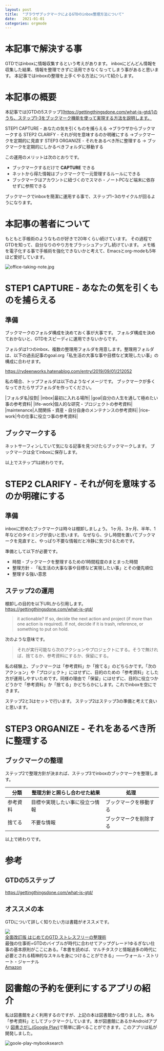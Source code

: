 ```yaml
---
layout: post
title:  "ブラウザブックマークによるGTDのinbox整理方法について"
date:   2021-01-01
categories: orgmode
---
```



# 本記事で解決する事

GTDではinboxに情報収集するという考えがあります。
inboxにどんどん情報を収集した結果、情報を整理できずに活用できなくなってしまう事があると思います。
本記事ではinboxの整理を上手くやる方法について紹介します。

# 本記事の概要

本記事では[GTDの5ステップ][https://gettingthingsdone.com/what-is-gtd/]のうち、ステップ1-3をブックマーク機能を使って実現する方法を説明します。

STEP1 CAPTURE  - あなたの気を引くものを捕らえる ->ブラウザからブックマークする
STEP2 CLARIFY  - それが何を意味するのか明確にする ->ブックマークを定期的に見直す
STEP3 ORGANIZE - それをあるべき所に整理する -> ブックマークを定期的にしかるべきフォルダに移動する

この運用のメリットは次のとおりです。
- ブックマークするだけで **CAPTURE** できる
- ネットから得た情報はブックマークで一元管理するルールにできる
- ブックマークはアカウントに紐づくのでスマホ・ノートPCなど端末に依存せずに参照できる

ブックマークでinboxを簡潔に運用する事で、ステップ1−3のサイクルが回るようになります。


# 本記事の著者について

もともと手帳術のようなものが好きで20年くらい続けています。
その過程でGTDを知って、自分なりのやり方をブラッシュアップし続けています。
メモ帳を電子化する事で手帳術を強化できないかと考えて、Emacsとorg-modeも5年ほど愛好しています。

![office-taking-note.jpg]({{site.baseurl}}/assets/office-taking-note.jpg)


# STEP1 CAPTURE  - あなたの気を引くものを捕らえる

## 準備

ブックマークのフォルダ構成を決めておく事が大事です。
フォルダ構成を決めておかないと、GTDをスピーディに運用できないからです。

フォルダは1つのinbox、複数の整理用フォルダを用意します。整理用フォルダは、以下の過去記事のgoal.org「私生活の大事な事や目標など実現したい事」の構成に合わせます。

https://rydeenworks.hatenablog.com/entry/2019/09/01/212052

私の場合、トップフォルダは以下のようなイメージです。
ブックマークが多くなってきたらサブフォルダを作ってください。

|フォルダ名|役割|
|inbox|最初に入れる場所|
|goal|自分の人生を通して極めたい事の参考資料|
|life-work|個人的な研究・プロジェクトの参考資料|
|maintenance|人間関係・資産・自分自身のメンテナンスの参考資料|
|rice-work|今の仕事に役立つ事の参考資料|

## ブックマークする

ネットサーフィンしていて気になる記事を見つけたらブックマークします。
ブックマークは全てinboxに保存します。

以上でステップ1は終わりです。


# STEP2 CLARIFY  - それが何を意味するのか明確にする

## 準備

inboxに貯めたブックマークは時々は棚卸しましょう。
1ヶ月、3ヶ月、半年、1年などのタイミングが良いと思います。
なぜなら、少し時間を置いてブックマークを見直すと、やっぱり不要な情報だと冷静に気づけるためです。

準備として以下が必要です。
- 時間 - ブックマークを整理するための1時間程度のまとまった時間
- 整理方針 - 「私生活の大事な事や目標など実現したい事」とその優先順位
- 整理する強い意思

## ステップ2の運用

棚卸しの目的を以下URLから引用します。
https://gettingthingsdone.com/what-is-gtd/

>  it actionable? If so, decide the next action and project (if more than one action is required). If not, decide if it is trash, reference, or something to put on hold.

次のような意味です。
> それが実行可能なら次のアクションやプロジェクトにする。そうで無ければ、捨てるか、参考資料にするか、保留にする。

私の経験上、ブックマークは「参考資料」か「捨てる」のどちらかです。「次のアクション」や「プロジェクト」にはせずに、目的のための「参考資料」とした方が運用しやすいためです。同様の理由で「保留」にはせずに、目的に役立つかどうかで「参考資料」か「捨てる」かどちらかにします。これでinboxを空にできます。

ステップ2と3はセットで行います。
ステップ2はステップ3の準備と考えて良いと思います。

# STEP3 ORGANIZE - それをあるべき所に整理する

## ブックマークの整理

ステップ2で整理方針が決まれば、ステップ3でinboxのブックマークを整理します。

|分類|整理方針と照らし合わせた結果|処理|
| --- | --- | --- |
|参考資料|目標や実現したい事に役立つ情報|ブックマークを移動する|
|捨てる|不要な情報|ブックマークを削除する|

以上で終わりです。



# 参考
## GTDの5ステップ
https://gettingthingsdone.com/what-is-gtd/

## オススメの本
GTDについて詳しく知りたい方は書籍がオススメです。

<div class="kattene">
    <div class="kattene__imgpart"><a target="_blank" rel="noopener" href="https://www.amazon.co.jp/gp/product/4576151878/ref=as_li_tl?ie=UTF8&camp=247&creative=1211&creativeASIN=4576151878&linkCode=as2&tag=dynamitecruis-22&linkId=d3f73b1ede75906ca1b29dd0fd9f37ab"><img src="https://ws-fe.amazon-adsystem.com/widgets/q?_encoding=UTF8&MarketPlace=JP&ASIN=4576151878&ServiceVersion=20070822&ID=AsinImage&WS=1&Format=_SL250_&tag=dynamitecruis-22"></a></div>
    <div class="kattene__infopart">
      <div class="kattene__title"><a target="_blank" rel="noopener" href="https://www.amazon.co.jp/gp/product/4576151878/ref=as_li_tl?ie=UTF8&camp=247&creative=1211&creativeASIN=4576151878&linkCode=as2&tag=dynamitecruis-22&linkId=d3f73b1ede75906ca1b29dd0fd9f37ab">全面改訂版 はじめてのGTD ストレスフリーの整理術</a></div>
      <div class="kattene__description">最強の仕事術=GTDのバイブルが時代に合わせてアップグレード!ゆるぎない仕事の基本原則がここにある。「本書を読めば、マルチタスクと情報過多の時代に必要とされる精神的なスキルを身につけることができる」――ウォール・ストリート・ジャーナル</div>
      <div class="kattene__btns __five">
        <div><a class="kattene__btn __orange" target="_blank" rel="noopener" href="https://www.amazon.co.jp/gp/product/4576151878/ref=as_li_tl?ie=UTF8&camp=247&creative=1211&creativeASIN=4576151878&linkCode=as2&tag=dynamitecruis-22&linkId=d3f73b1ede75906ca1b29dd0fd9f37ab">Amazon</a></div>
      </div>
    </div>
</div>

# 図書館の予約を便利にするアプリの紹介
私は図書館をよく利用するのですが、上記の本は図書館から借りました。本も「参考資料」としてブックマークしています。本が図書館にあるかAndroidアプリ [図書さがし(Google Play)](https://play.google.com/store/apps/details?id=com.rydeenworks.mybooksearch)で簡単に調べることができます。このアプリは私が開発しました。

![goole-play-mybooksearch]({{site.baseurl}}/assets/goole-play-mybooksearch.png)


